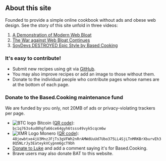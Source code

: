 ## About this site

Founded to provide a simple online cookbook without ads and obese web design.
See the story of this site unfold in three videos:

1. [A Demonstration of Modern Web Bloat](https://odysee.com/@Luke:7/a-demonstration-of-modern-web-bloat:f)
2. [The War against Web Bloat Continues](https://odysee.com/@Luke:7/the-war-against-web-bloat-continues...:a)
3. [SoyDevs DESTROYED Epic Style by Based Cooking](https://odysee.com/@Luke:7/soydevs-destroyed-epic-style-by-based:6)

### It's easy to contribute!

- Submit new recipes using git via [GitHub](https://github.com/lukesmithxyz/based.cooking).
- You may also improve recipes or add an image to those without them.
- Donate to the individual people who contribute pages whose names are at the bottom of each page.

### Donate to the Based.Cooking maintenance fund

We are funded by you only, not 20MB of ads or privacy-violating trackers per page.

- ![BTC logo](https://lukesmith.xyz/pix/btc.svg) Bitcoin ([QR code](pix/bitcoin-based-cooking.webp)): `bc1q763s4ud0hgfa66ce64gyh6tsss49vyk5cqcm6w`
- ![XMR Logo](https://lukesmith.xyz/pix/xmr.svg) Monero ([QR code](https://lukesmith.xyz/pix/xmr.png)): `48jewbtxe4jU3MnzJFjTs3gVFWh2nRrAMWdUuUd7Ubo375LL4SjLTnMRKBrXburvEh38QSNLrJy3EateykVCypnm6gcT9bh`
- [Donate to Luke](https://lukesmith.xyz/donate) and add a comment saying it's for Based.Cooking.
- Brave users may also donate BAT to this website.
